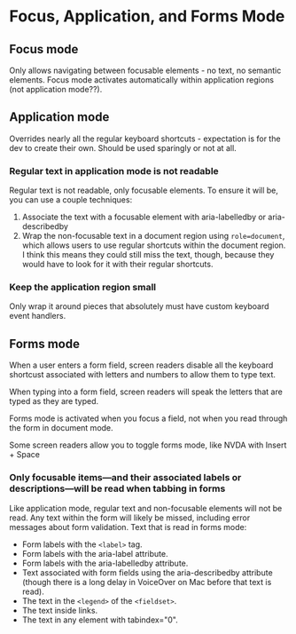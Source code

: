 # Focus, Application, and Forms Mode

## Focus mode

Only allows navigating between focusable elements - no text, no semantic elements. Focus mode activates automatically within application regions (not application mode??).

## Application mode

Overrides nearly all the regular keyboard shortcuts - expectation is for the dev to create their own. Should be used sparingly or not at all.

### Regular text in application mode is not readable

Regular text is not readable, only focusable elements. To ensure it will be, you can use a couple techniques:

1. Associate the text with a focusable element with aria-labelledby or aria-describedby
2. Wrap the non-focusable text in a document region using `role=document`, which allows users to use regular shortcuts within the document region. I think this means they could still miss the text, though, because they would have to look for it with their regular shortcuts.

### Keep the application region small

Only wrap it around pieces that absolutely must have custom keyboard event handlers.

## Forms mode

When a user enters a form field, screen readers disable all the keyboard shortcust associated with letters and numbers to allow them to type text.

When typing into a form field, screen readers will speak the letters that are typed as they are typed.

Forms mode is activated when you focus a field, not when you read through the form in document mode.

Some screen readers allow you to toggle forms mode, like NVDA with Insert + Space

### Only focusable items—and their associated labels or descriptions—will be read when tabbing in forms

Like application mode, regular text and non-focusable elements will not be read. Any text within the form will likely be missed, including error messages about form validation. Text that is read in forms mode:

- Form labels with the `<label>` tag.
- Form labels with the aria-label attribute.
- Form labels with the aria-labelledby attribute.
- Text associated with form fields using the aria-describedby attribute (though there is a long delay in VoiceOver on Mac before that text is read).
- The text in the `<legend>` of the `<fieldset>`.
- The text inside links.
- The text in any element with tabindex="0".


